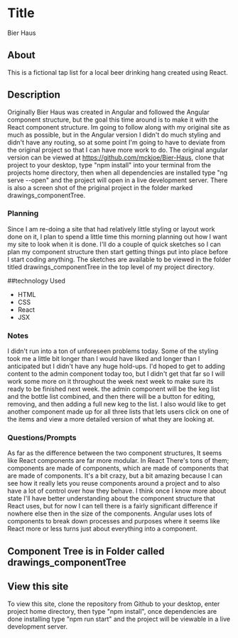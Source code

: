 # Title
Bier Haus

## About
This is a fictional tap list for a local beer drinking hang created using React.

## Description
Originally Bier Haus was created in Angular and followed the Angular component structure, but the goal this time around is to make it with the React component structure.  Im going to follow along with my original site as much as possible, but in the Angular version I didn't do much styling and didn't have any routing, so at some point I'm going to have to deviate from the original project so that I can have more work to do.  The original angular version can be viewed at https://github.com/mckjoe/Bier-Haus, clone that project to your desktop, type "npm install" into your terminal from the projects home directory, then when all dependencies are installed type "ng serve --open" and the project will open in a live development server.  There is also a screen shot of the priginal project in the folder marked drawings_componentTree.

### Planning
Since I am re-doing a site that had relatively little styling or layout work done on it, I plan to spend a little time this morning planning out how I want my site to look when it is done.  I'll do a couple of quick sketches so I can plan my component structure then start getting things put into place before I start coding anything. The sketches are available to be viewed in the folder titled drawings_componentTree in the top level of my project directory.

##technology Used
* HTML
* CSS
* React
* JSX

### Notes
I didn't run into a ton of unforeseen problems today.  Some of the styling took me a little bit longer than I would have liked and longer than I anticipated but I didn't have any huge hold-ups.  I'd hoped to get to adding content to the admin component today too, but I didn't get that far so I will work some more on it throughout the week next week to make sure its ready to be finished next week.  the admin component will be the keg list and the bottle list combined, and then there will be a button for editing, removing, and then adding a full new keg to the list.  I also would like to get another component made up for all three lists that lets users click on one of the items and view a more detailed version of what they are looking at.  

### Questions/Prompts
As far as the difference between the two component structures, It seems like React components are far more modular.  In React There's tons of them; components are made of components, which are made of components that are made of components.  It's a bit crazy, but a bit amazing because I can see how it really lets you reuse components around a project and to also have a lot of control over how they behave.  I think once I know more about state I'll have  better understanding about the component structure that React uses, but for now I can tell there is a fairly significant difference if nowhere else then in the size of the components. Angular uses lots of components to break down processes and purposes where it seems like React more or less turns just about everything into a component.  

## Component Tree is in Folder called drawings_componentTree

## View this site
To view this site, clone the repository from Github to your desktop, enter project home directory, then type "npm install", once dependencies are done installing type "npm run start" and the project will be viewable in a live development server.
